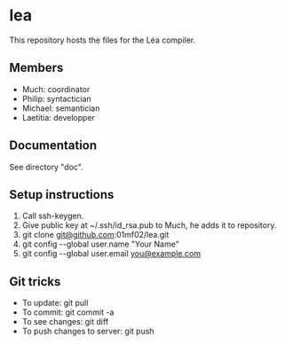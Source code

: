 lea
===

This repository hosts the files for the Léa compiler.


Members
-------
* Much: coordinator
* Philip: syntactician
* Michael: semantician
* Laetitia: developper


Documentation
-------------

See directory "doc".


Setup instructions
------------------

1. Call ssh-keygen.
2. Give public key at ~/.ssh/id_rsa.pub to Much, he adds it to repository.
3. git clone git@github.com:01mf02/lea.git
4. git config --global user.name "Your Name"
5. git config --global user.email you@example.com


Git tricks
----------

* To update: git pull
* To commit: git commit -a
* To see changes: git diff
* To push changes to server: git push
